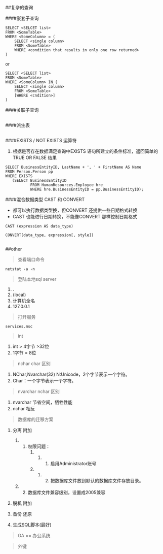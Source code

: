 ##复杂的查询


####嵌套子查询

```
SELECT <SELCET list>
FROM <SomeTable>
WHERE <SomeColumn> = (
    SELECT <single column>
    FROM <SomeTable>
    WHERE <condition that results in only one row returned>
)
```
or

```
SELECT <SELECT list>
FROM <SomeTable>
WHERE <SomeColumn> IN (
    SELECT <single column>
    FROM <SomeTable> 
    [WHERE <cndition>]
)
```


####关联子查询

```

```

####派生表

```
```
####EXISTS / NOT EXISTS 运算符 
1. 根据是否存在数据满足查询中EXISTS 语句所建立的条件标准，返回简单的TRUE OR FALSE 结果

```
SELECT BusinessEntityID, LastName + ', ' + FirstName AS Name
FROM Person.Person pp
WHERE EXISTS
   (SELECT BusinessEntityID 
           FROM HumanResources.Employee hre
           WHERE hre.BusinessEntityID = pp.BusinessEntityID);
```


####混合数据类型 CAST 和 CONVERT
* 都可以执行数据类型换，但CONVERT 还提供一些日期格式转换
* CAST 也能进行日期转换，不能像CONVERT 那样控制日期格式

```
CAST (expression AS data_type)

CONVERT(data_type, expression[, style])


```


##other

>查看端口命令

```
netstat -a -n
```

>登陆本地sql server
1. .
2. (local)
3. 计算机全名
4. 127.0.0.1

>打开服务

```
services.msc
```

>int 
1. int > 4字节 >32位
2. 1字节 = 8位


>nchar char 区别
1. NChar,Nvarchar(32)  	N:Unicode，2个字节表示一个字符。
2. Char：一个字节表示一个字符。

>nvarchar nchar 区别
1. nvarchar 节省空间，牺牲性能
2. nchar    相反


>数据库的迁移方案
1. 分离 附加    
	1. 1. 权限问题：
			1. 1. 1. 启用Administrator账号
			1. 1. 2. 把数据库文件放到默认的数据库文件存放目录。
    1. 2. 数据库文件兼容级别，设置成2005兼容
	
2. 脱机 附加
	
3. 备份 还原
	
4. 生成SQL脚本(最好)


>OA == 办公系统

>外键










